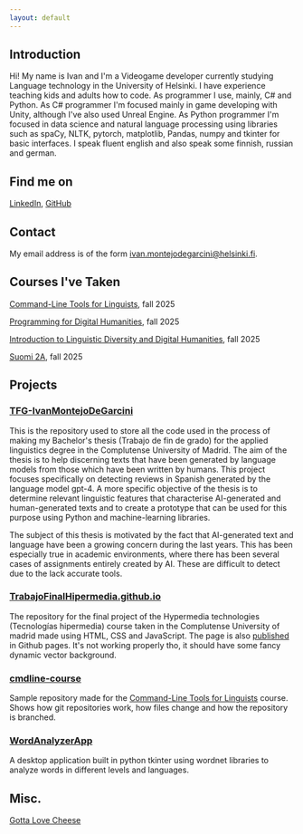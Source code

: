 ```yaml
---
layout: default
---
```


## Introduction

Hi! My name is Ivan and I'm a Videogame developer currently studying Language technology in the University of Helsinki. I have experience teaching kids and adults how to code. As programmer I use, mainly, C# and Python. As C# programmer I'm focused mainly in game developing with Unity, although I've also used Unreal Engine. As Python programmer I'm focused in data science and natural language processing using libraries such as spaCy, NLTK, pytorch, matplotlib, Pandas, numpy and tkinter for basic interfaces. I speak fluent english and also speak some finnish, russian and german.

## Find me on

[LinkedIn](https://www.linkedin.com/in/ivan-montejo-76a806110/en/), [GitHub](https://github.com/IvanInRainbows/)

## Contact

My email address is of the form ivan.montejodegarcini@helsinki.fi. 

## Courses I've Taken

[Command-Line Tools for Linguists](https://studies.helsinki.fi/kurssit/toteutus/hy-opt-cur-2526-261401a1-c550-4436-91b9-7edf4a1a3b57/KIK-LG221), fall 2025

[Programming for Digital Humanities](https://studies.helsinki.fi/kurssit/toteutus/hy-opt-cur-2526-d85cca5c-0a41-4332-9f2b-5f8d82d602c9/LDA-H511), fall 2025

[Introduction to Linguistic Diversity and Digital Humanities](https://studies.helsinki.fi/kurssit/toteutus/hy-opt-cur-2526-9df97501-21e6-4b8d-9de4-e91303f2ff71/LDA-301), fall 2025

[Suomi 2A](https://studies.helsinki.fi/courses/course-implementation/hy-opt-cur-2526-ca10c16c-a048-430b-9ded-071b58cd8502/SUO-121), fall 2025

## Projects

### [TFG-IvanMontejoDeGarcini](https://github.com/IvanInRainbows/TFG-IvanMontejoDeGarcini)

This is the repository used to store all the code used in the process of making my Bachelor's thesis (Trabajo de fin de grado) for the applied linguistics degree in the Complutense University of Madrid. The aim of the thesis is to help discerning texts that have been generated by language models from those which have been written by humans. This project focuses specifically on detecting reviews in Spanish generated by the language model gpt-4. A more specific objective of the thesis is to determine relevant linguistic features that characterise AI-generated and human-generated texts and to create a prototype that can be used for this purpose using Python and machine-learning libraries.

The subject of this thesis is motivated by the fact that AI-generated text and language have been a growing concern during the last years. This has been especially true in academic environments, where there has been several cases of assignments entirely created by AI. These are difficult to detect due to the lack accurate tools.

### [TrabajoFinalHipermedia.github.io](https://github.com/IvanInRainbows/TrabajoFinalHipermedia.github.io)

The repository for the final project of the Hypermedia technologies (Tecnologías hipermedia) course taken in the Complutense University of madrid made using HTML, CSS and JavaScript. The page is also [published](https://github.com/IvanInRainbows/TrabajoFinalHipermedia.github.io) in Github pages. It's not working properly tho, it should have some fancy dynamic vector background.

### [cmdline-course](https://github.com/IvanInRainbows/cmdline-course)

Sample repository made for the [Command-Line Tools for Linguists](https://studies.helsinki.fi/kurssit/toteutus/hy-opt-cur-2526-261401a1-c550-4436-91b9-7edf4a1a3b57/KIK-LG221) course. Shows how git repositories work, how files change and how the repository is branched.

### [WordAnalyzerApp](https://github.com/IvanInRainbows/WordAnalyzerApp)

A desktop application built in python tkinter using wordnet libraries to analyze words in different levels and languages.

## Misc. 

[Gotta Love Cheese](https://en.wikipedia.org/wiki/Cheese) 
